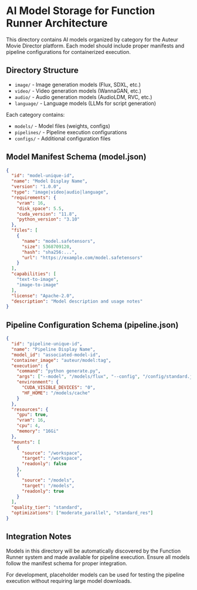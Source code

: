 # AI Model Storage for Function Runner Architecture

This directory contains AI models organized by category for the Auteur Movie Director platform.
Each model should include proper manifests and pipeline configurations for containerized execution.

## Directory Structure

- `image/` - Image generation models (Flux, SDXL, etc.)
- `video/` - Video generation models (WannaGAN, etc.)
- `audio/` - Audio generation models (AudioLDM, RVC, etc.)
- `language/` - Language models (LLMs for script generation)

Each category contains:
- `models/` - Model files (weights, configs)
- `pipelines/` - Pipeline execution configurations
- `configs/` - Additional configuration files

## Model Manifest Schema (model.json)

```json
{
  "id": "model-unique-id",
  "name": "Model Display Name",
  "version": "1.0.0",
  "type": "image|video|audio|language",
  "requirements": {
    "vram": 16,
    "disk_space": 5.5,
    "cuda_version": "11.8",
    "python_version": "3.10"
  },
  "files": [
    {
      "name": "model.safetensors",
      "size": 5368709120,
      "hash": "sha256:...",
      "url": "https://example.com/model.safetensors"
    }
  ],
  "capabilities": [
    "text-to-image",
    "image-to-image"
  ],
  "license": "Apache-2.0",
  "description": "Model description and usage notes"
}
```

## Pipeline Configuration Schema (pipeline.json)

```json
{
  "id": "pipeline-unique-id",
  "name": "Pipeline Display Name",
  "model_id": "associated-model-id",
  "container_image": "auteur/model:tag",
  "execution": {
    "command": "python generate.py",
    "args": ["--model", "/models/flux", "--config", "/config/standard.json"],
    "environment": {
      "CUDA_VISIBLE_DEVICES": "0",
      "HF_HOME": "/models/cache"
    }
  },
  "resources": {
    "gpu": true,
    "vram": 16,
    "cpu": 4,
    "memory": "16Gi"
  },
  "mounts": [
    {
      "source": "/workspace",
      "target": "/workspace",
      "readonly": false
    },
    {
      "source": "/models",
      "target": "/models",
      "readonly": true
    }
  ],
  "quality_tier": "standard",
  "optimizations": ["moderate_parallel", "standard_res"]
}
```

## Integration Notes

Models in this directory will be automatically discovered by the Function Runner
system and made available for pipeline execution. Ensure all models follow
the manifest schema for proper integration.

For development, placeholder models can be used for testing the pipeline
execution without requiring large model downloads.
